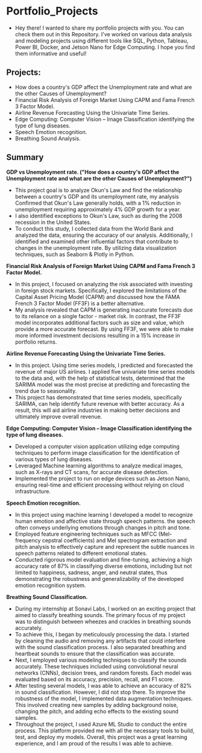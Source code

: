 # Portfolio_Projects
- Hey there! I wanted to share my portfolio projects with you. You can check them out in this Repository. I've worked on various data analysis and modeling projects using different tools like SQL, Python, Tableau, Power BI, Docker, and Jetson Nano for Edge Computing. I hope you find them informative and useful!
## Projects:
-	How does a country's GDP affect the Unemployment rate and what are the other Causes of Unemployment?      
-	Financial Risk Analysis of Foreign Market Using CAPM and Fama French 3 Factor Model.      
-	Airline Revenue Forecasting Using the Univariate Time Series.        
-	Edge Computing: Computer Vision – Image Classification identifying the type of lung diseases.        
-	Speech Emotion recognition.      
-	Breathing Sound Analysis.        
  

## Summary
**GDP vs Unemployment rate. ("How does a country's GDP affect the Unemployment rate and what are the other Causes of Unemployment?")**      
-	This project goal is to analyze Okun's Law and find the relationship between a country's GDP and its unemployment rate, my analysis Confirmed that Okun's Law generally holds, with a 1% reduction in unemployment requiring approximately 4% GDP growth for a year.      
-	I also identified exceptions to Okun's Law, such as during the 2008 recession in the United States.      
-	To conduct this study, I collected data from the World Bank and analyzed the data, ensuring the accuracy of our analysis. Additionally, I identified and examined other influential factors that contribute to changes in the unemployment rate. By utilizing data visualization techniques, such as Seaborn & Plotly in Python.   

**Financial Risk Analysis of Foreign Market Using CAPM and Fama French 3 Factor Model.**     
-	In this project, I focused on analyzing the risk associated with investing in foreign stock markets. Specifically, I explored the limitations of the Capital Asset Pricing Model (CAPM) and discussed how the FAMA French 3 Factor Model (FF3F) is a better alternative.    
-	My analysis revealed that CAPM is generating inaccurate forecasts due to its reliance on a single factor - market risk. In contrast, the FF3F model incorporates additional factors such as size and value, which provide a more accurate forecast. By using FF3F, we were able to make more informed investment decisions resulting in a 15% increase in portfolio returns.    

**Airline Revenue Forecasting Using the Univariate Time Series.**          
-	In this project. Using time series models, I predicted and forecasted the revenue of major US airlines. I applied five univariate time series models to the data and, with the help of statistical tests, determined that the SARIMA model was the most precise at predicting and forecasting the trend due to seasonality.    
-	This project has demonstrated that time series models, specifically SARIMA, can help identify future revenue with better accuracy. As a result, this will aid airline industries in making better decisions and ultimately improve overall revenue.      

**Edge Computing: Computer Vision – Image Classification identifying the type of lung diseases.**        
-	Developed a computer vision application utilizing edge computing techniques to perform image classification for the identification of various types of lung diseases.      
-	Leveraged Machine learning algorithms to analyze medical images, such as X-rays and CT scans, for accurate disease detection.      
-	Implemented the project to run on edge devices such as Jetson Nano, ensuring real-time and efficient processing without relying on cloud infrastructure.      

**Speech Emotion recognition.**        
-	In this project using machine learning I developed a model to recognize human emotion and affective state through speech patterns. the speech often conveys underlying emotions through changes in pitch and tone. 
-	Employed feature engineering techniques such as MFCC (Mel-frequency cepstral coefficients) and Mel spectrogram extraction and pitch analysis to effectively capture and represent the subtle nuances in speech patterns related to different emotional states.      
-	Conducted rigorous model evaluation and fine-tuning, achieving a high accuracy rate of 87% in classifying diverse emotions, including but not limited to happiness, sadness, anger, and neutral states, thus demonstrating the robustness and generalizability of the developed emotion recognition system.      

**Breathing Sound Classification.**
- During my internship at Sonavi Labs, I worked on an exciting project that aimed to classify breathing sounds. The primary focus of my project was to distinguish between wheezes and crackles in breathing sounds accurately.    
- To achieve this, I began by meticulously processing the data. I started by cleaning the audio and removing any artifacts that could interfere with the sound classification process. I also separated breathing and heartbeat sounds to ensure that the classification was accurate.      
- Next, I employed various modeling techniques to classify the sounds accurately. These techniques included using convolutional neural networks (CNNs), decision trees, and random forests. Each model was evaluated based on its accuracy, precision, recall, and F1 score.      
- After testing several models, I was able to achieve an accuracy of 82% in sound classification. However, I did not stop there. To improve the robustness of the model, I implemented data augmentation techniques. This involved creating new samples by adding background noise, changing the pitch, and adding echo effects to the existing sound samples.      
- Throughout the project, I used Azure ML Studio to conduct the entire process. This platform provided me with all the necessary tools to build, test, and deploy my models. Overall, this project was a great learning experience, and I am proud of the results I was able to achieve.   


